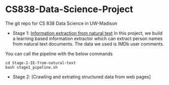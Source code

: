 # CS838-Data-Science-Project
The git repo for CS 838 Data Science in UW-Madison

* Stage 1: [Information extraction from natural text](https://sites.google.com/site/anhaidgroup/courses/cs-838-spring-2018/project-description/stage-1)
In this project, we build a learning based information extractor which can extract person names from natural text documents. The data we used is IMDb user comments.

You can call the pipeline with the below commands

```
cd Stage-1-IE-from-natural-text
bash stage1_pipeline.sh

```


* Stage 2: [Crawling and extrating structured data from web pages]
